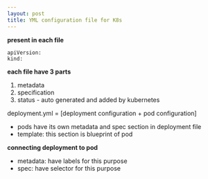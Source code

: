 ```yaml
---
layout: post
title: YML configuration file for K8s
---
```


**present in each file**
```
apiVersion:
kind:
```

**each file have 3 parts**
1. metadata
2. specification
3. status - auto generated and added by kubernetes

deployment.yml = [deployment configuration + pod configuration]
   - pods have its own metadata and spec section in deployment file
   - template: this section is blueprint of pod

**connecting deployment to pod**
   - metadata:  have labels for this purpose
   - spec:  have selector for this purpose
